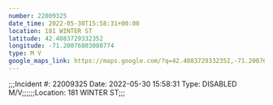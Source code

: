 ```yaml
---
number: 22009325
date_time: 2022-05-30T15:58:31+00:00
location: 181 WINTER ST
latitude: 42.4083729332352
longitude: -71.20076803080774
type: M V
google_maps_link: https://maps.google.com/?q=42.4083729332352,-71.20076803080774
---
```


;;;Incident #: 22009325   Date: 2022-05-30 15:58:31   Type: DISABLED M/V;;;;;;Location: 181 WINTER ST;;;
